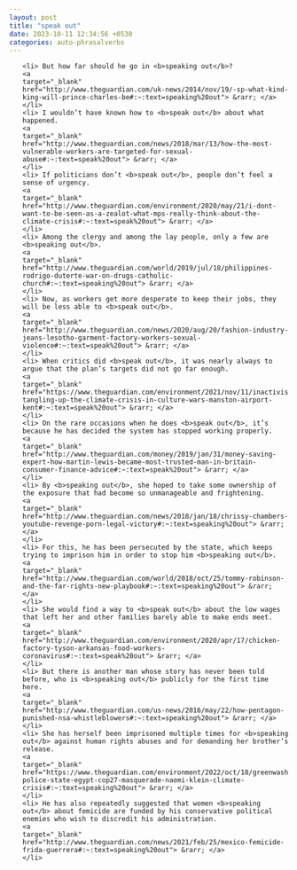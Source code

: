 ```yaml
---
layout: post
title: "speak out"
date: 2023-10-11 12:34:56 +0530
categories: auto-phrasalverbs
---
```

<ol>

    <li> But how far should he go in <b>speaking out</b>?
    <a 
    target="_blank" 
    href="http://www.theguardian.com/uk-news/2014/nov/19/-sp-what-kind-king-will-prince-charles-be#:~:text=speaking%20out"> &rarr; </a>
    </li>
    <li> I wouldn’t have known how to <b>speak out</b> about what happened.
    <a 
    target="_blank" 
    href="http://www.theguardian.com/news/2018/mar/13/how-the-most-vulnerable-workers-are-targeted-for-sexual-abuse#:~:text=speak%20out"> &rarr; </a>
    </li>
    <li> If politicians don’t <b>speak out</b>, people don’t feel a sense of urgency.
    <a 
    target="_blank" 
    href="http://www.theguardian.com/environment/2020/may/21/i-dont-want-to-be-seen-as-a-zealot-what-mps-really-think-about-the-climate-crisis#:~:text=speak%20out"> &rarr; </a>
    </li>
    <li> Among the clergy and among the lay people, only a few are <b>speaking out</b>.
    <a 
    target="_blank" 
    href="http://www.theguardian.com/world/2019/jul/18/philippines-rodrigo-duterte-war-on-drugs-catholic-church#:~:text=speaking%20out"> &rarr; </a>
    </li>
    <li> Now, as workers get more desperate to keep their jobs, they will be less able to <b>speak out</b>.
    <a 
    target="_blank" 
    href="http://www.theguardian.com/news/2020/aug/20/fashion-industry-jeans-lesotho-garment-factory-workers-sexual-violence#:~:text=speak%20out"> &rarr; </a>
    </li>
    <li> When critics did <b>speak out</b>, it was nearly always to argue that the plan’s targets did not go far enough.
    <a 
    target="_blank" 
    href="https://www.theguardian.com/environment/2021/nov/11/inactivists-tangling-up-the-climate-crisis-in-culture-wars-manston-airport-kent#:~:text=speak%20out"> &rarr; </a>
    </li>
    <li> On the rare occasions when he does <b>speak out</b>, it’s because he has decided the system has stopped working properly.
    <a 
    target="_blank" 
    href="http://www.theguardian.com/money/2019/jan/31/money-saving-expert-how-martin-lewis-became-most-trusted-man-in-britain-consumer-finance-advice#:~:text=speak%20out"> &rarr; </a>
    </li>
    <li> By <b>speaking out</b>, she hoped to take some ownership of the exposure that had become so unmanageable and frightening.
    <a 
    target="_blank" 
    href="http://www.theguardian.com/news/2018/jan/18/chrissy-chambers-youtube-revenge-porn-legal-victory#:~:text=speaking%20out"> &rarr; </a>
    </li>
    <li> For this, he has been persecuted by the state, which keeps trying to imprison him in order to stop him <b>speaking out</b>.
    <a 
    target="_blank" 
    href="http://www.theguardian.com/world/2018/oct/25/tommy-robinson-and-the-far-rights-new-playbook#:~:text=speaking%20out"> &rarr; </a>
    </li>
    <li> She would find a way to <b>speak out</b> about the low wages that left her and other families barely able to make ends meet.
    <a 
    target="_blank" 
    href="http://www.theguardian.com/environment/2020/apr/17/chicken-factory-tyson-arkansas-food-workers-coronavirus#:~:text=speak%20out"> &rarr; </a>
    </li>
    <li> But there is another man whose story has never been told before, who is <b>speaking out</b> publicly for the first time here.
    <a 
    target="_blank" 
    href="http://www.theguardian.com/us-news/2016/may/22/how-pentagon-punished-nsa-whistleblowers#:~:text=speaking%20out"> &rarr; </a>
    </li>
    <li> She has herself been imprisoned multiple times for <b>speaking out</b> against human rights abuses and for demanding her brother’s release.
    <a 
    target="_blank" 
    href="https://www.theguardian.com/environment/2022/oct/18/greenwashing-police-state-egypt-cop27-masquerade-naomi-klein-climate-crisis#:~:text=speaking%20out"> &rarr; </a>
    </li>
    <li> He has also repeatedly suggested that women <b>speaking out</b> about femicide are funded by his conservative political enemies who wish to discredit his administration.
    <a 
    target="_blank" 
    href="http://www.theguardian.com/news/2021/feb/25/mexico-femicide-frida-guerrera#:~:text=speaking%20out"> &rarr; </a>
    </li>